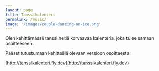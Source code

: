 ```yaml
---
layout: page
title: Tanssikalenteri
permalink: /music/
image: '/images/couple-dancing-on-ice.png'
---
```


Olen kehittämässä tanssi.netiä korvaavaa kalenteria, joka tulee samaan osoitteeseen.

Pääset tutustumaan kehitteillä olevaan versioon osoitteesta:

[http://tanssikalenteri.fly.dev](http://tanssikalenteri.fly.dev)
